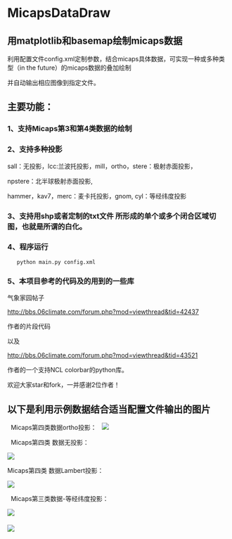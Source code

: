 # MicapsDataDraw 

## 用matplotlib和basemap绘制micaps数据

利用配置文件config.xml定制参数，结合micaps具体数据，可实现一种或多种类型（in the future）的micaps数据的叠加绘制

并自动输出相应图像到指定文件。

## 主要功能：

### 1、支持Micaps第3和第4类数据的绘制

### 2、支持多种投影

sall：无投影，lcc:兰波托投影，mill，ortho，stere：极射赤面投影，

npstere：北半球极射赤面投影, 

hammer，kav7，merc：麦卡托投影，gnom, cyl：等经纬度投影

### 3、支持用shp或者定制的txt文件 所形成的单个或多个闭合区域切图，也就是所谓的白化。

### 4、程序运行 

       python main.py config.xml

### 5、本项目参考的代码及的用到的一些库

   气象家园帖子
 
   http://bbs.06climate.com/forum.php?mod=viewthread&tid=42437
   
   作者的片段代码
   
   以及
   
   http://bbs.06climate.com/forum.php?mod=viewthread&tid=43521
   
   作者的一个支持NCL colorbar的python库。
   
   欢迎大家star和fork，一并感谢2位作者！
   
## 以下是利用示例数据结合适当配置文件输出的图片
   
   Micaps第四类数据ortho投影：
   
   ![](https://github.com/flashlxy/MicapsDataDraw/raw/master/images/3.png)
   
   Micaps第四类 数据无投影：
   
   ![](https://github.com/flashlxy/MicapsDataDraw/raw/master/images/2.png)
   
   Micaps第四类 数据Lambert投影：
   
   ![](https://github.com/flashlxy/MicapsDataDraw/raw/master/images/1.png)
   
   Micaps第三类数据-等经纬度投影：
   
   ![](https://github.com/flashlxy/MicapsDataDraw/raw/master/images/4.png)
   
##### ![](https://github.com/flashlxy/MicapsDataDraw/raw/master/jxlogo.png) 
   
   
   

